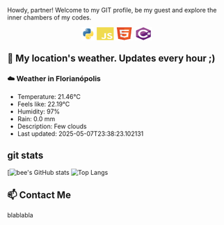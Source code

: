 Howdy, partner! 
Welcome to my GIT profile, be my guest and explore the inner chambers of my codes.

<div align="center">
  <img align="center" src="https://raw.githubusercontent.com/devicons/devicon/master/icons/python/python-original.svg" width="30" />
  <img align="center" alt="Rafa-Js" height="30" width="40" src="https://raw.githubusercontent.com/devicons/devicon/master/icons/javascript/javascript-plain.svg">
  <img align="center" alt="Rafa-HTML" height="30" width="40" src="https://raw.githubusercontent.com/devicons/devicon/master/icons/html5/html5-original.svg">
  <img align="center" alt="Rafa-Csharp" height="30" width="40" src="https://raw.githubusercontent.com/devicons/devicon/master/icons/csharp/csharp-original.svg">
</div>

## 📡 My location's weather. Updates every hour ;)
<!-- WEATHER-START -->
### ☁️ Weather in Florianópolis

- Temperature: 21.46°C
- Feels like: 22.19°C
- Humidity: 97%
- Rain: 0.0 mm
- Description: Few clouds
- Last updated: 2025-05-07T23:38:23.102131

<!-- WEATHER-END -->
## git stats 
[![bee's GitHub stats](https://github-readme-stats.vercel.app/api?username=ur-bee-loved&show_icons=true&theme=synthwave)
![Top Langs](https://github-readme-stats.vercel.app/api/top-langs/?username=ur-bee-loved&layout=compact)
## 📫 Contact Me
blablabla
